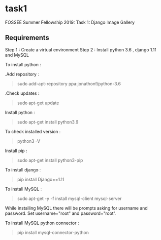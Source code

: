 # task1
FOSSEE Summer Fellowship 2019: Task 1: Django Image Gallery

## Requirements

Step 1 : Create a virtual environment 
Step 2 : Install python 3.6 , django 1.11 and MySQL 

To install python :

.Add repository : 

> sudo add-apt-repository ppa:jonathonf/python-3.6


.Check updates  : 

> sudo apt-get update

Install python : 

> sudo apt-get install python3.6

To check installed version : 

> python3 -V

Install pip : 

> sudo apt-get install python3-pip

To install django : 

> pip install Django==1.11

To install MySQL : 

> sudo apt-get -y -f install mysql-client mysql-server

While installing MySQL there will be prompts asking for username and password. Set username="root" and password="root".

To install MySQL python connector :

> pip install mysql-connector-python
